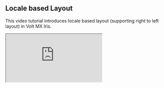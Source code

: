                              

Locale based Layout
-------------------

This video tutorial introduces locale based layout (supporting right to left layout) in Volt MX Iris.

<div class="youtube-wrapper"><iframe src="https://www.youtube.com/embed/yNbvHvXqWGQ" allowfullscreen=""></iframe></div>
